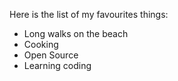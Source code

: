 Here is the list of my favourites things:
- Long walks on the beach
- Cooking
- Open Source
- Learning coding
